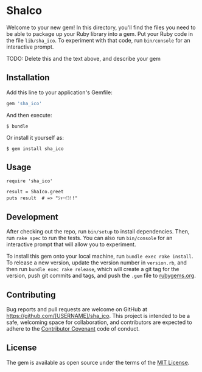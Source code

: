 # ShaIco

Welcome to your new gem! In this directory, you'll find the files you need to be able to package up your Ruby library into a gem. Put your Ruby code in the file `lib/sha_ico`. To experiment with that code, run `bin/console` for an interactive prompt.

TODO: Delete this and the text above, and describe your gem

## Installation

Add this line to your application's Gemfile:

```ruby
gem 'sha_ico'
```

And then execute:

    $ bundle

Or install it yourself as:

    $ gem install sha_ico

## Usage
```
require 'sha_ico'

result = ShaIco.greet
puts result  # => "ｼｬｰｲｺ!!"
```

## Development

After checking out the repo, run `bin/setup` to install dependencies. Then, run `rake spec` to run the tests. You can also run `bin/console` for an interactive prompt that will allow you to experiment.

To install this gem onto your local machine, run `bundle exec rake install`. To release a new version, update the version number in `version.rb`, and then run `bundle exec rake release`, which will create a git tag for the version, push git commits and tags, and push the `.gem` file to [rubygems.org](https://rubygems.org).

## Contributing

Bug reports and pull requests are welcome on GitHub at https://github.com/[USERNAME]/sha_ico. This project is intended to be a safe, welcoming space for collaboration, and contributors are expected to adhere to the [Contributor Covenant](http://contributor-covenant.org) code of conduct.


## License

The gem is available as open source under the terms of the [MIT License](http://opensource.org/licenses/MIT).

